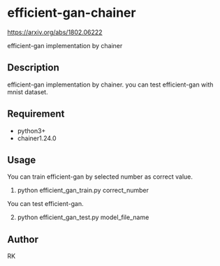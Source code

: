 # efficient-gan-chainer

https://arxiv.org/abs/1802.06222

efficient-gan implementation by chainer

## Description

efficient-gan implementation by chainer. you can test efficient-gan with mnist dataset.

## Requirement

- python3+
- chainer1.24.0

## Usage

You can train efficient-gan by selected number as correct value.

1. python efficient_gan_train.py correct_number

You can test efficient-gan.

2. python efficient_gan_test.py model_file_name



## Author

RK
